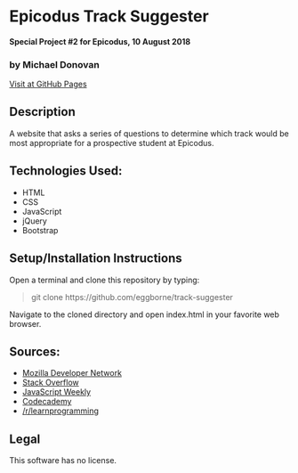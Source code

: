 # Epicodus Track Suggester
#### Special Project #2 for Epicodus, 10 August 2018
### by Michael Donovan

[Visit at GitHub Pages](https://eggborne.github.io/track-suggester)

## Description

A website that asks a series of questions to determine which track would be most appropriate for a prospective student at Epicodus.

## Technologies Used:
* HTML
* CSS
* JavaScript
* jQuery
* Bootstrap

## Setup/Installation Instructions

Open a terminal and clone this repository by typing:

> git clone https://<span></span>github.com/eggborne/track-suggester

Navigate to the cloned directory and open index.html in your favorite web browser.

## Sources:
* [Mozilla Developer Network](https://developer.mozilla.org/)
* [Stack Overflow](https://stackoverflow.com/)
* [JavaScript Weekly](https://javascriptweekly.com/)
* [Codecademy](https://codecademy.com/)
* [/r/learnprogramming](https://reddit.com/r/learnprogramming/)

## Legal

This software has no license.

